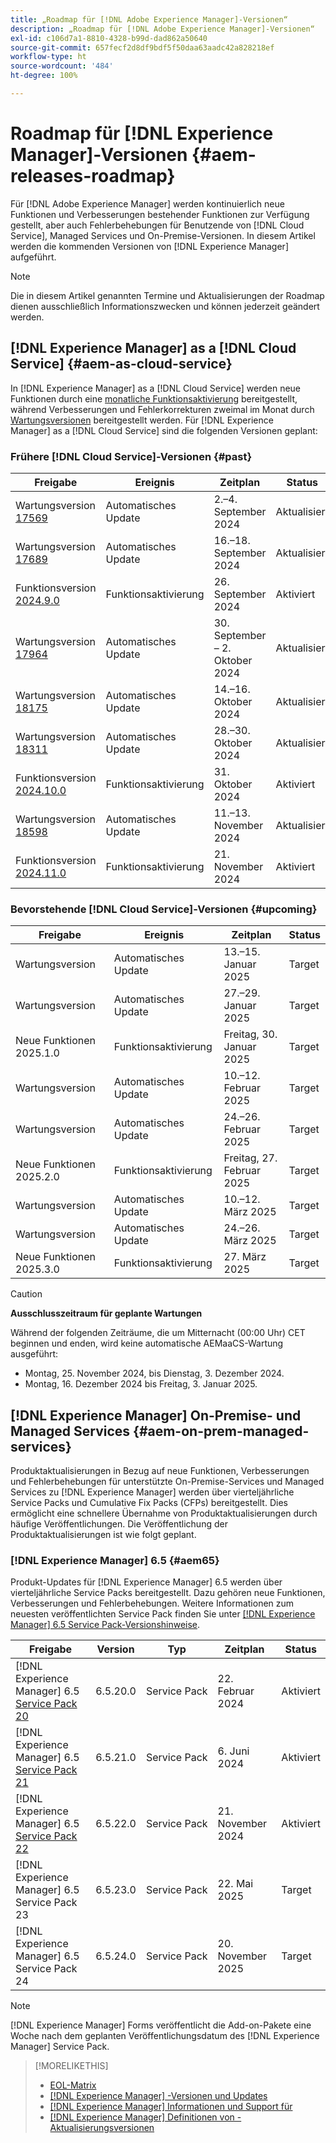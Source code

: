 ```yaml
---
title: „Roadmap für [!DNL Adobe Experience Manager]-Versionen“
description: „Roadmap für [!DNL Adobe Experience Manager]-Versionen“
exl-id: c106d7a1-8810-4328-b99d-dad862a50640
source-git-commit: 657fecf2d8df9bdf5f50daa63aadc42a828218ef
workflow-type: ht
source-wordcount: '484'
ht-degree: 100%

---
```



# Roadmap für [!DNL Experience Manager]-Versionen {#aem-releases-roadmap}

Für [!DNL Adobe Experience Manager] werden kontinuierlich neue Funktionen und Verbesserungen bestehender Funktionen zur Verfügung gestellt, aber auch Fehlerbehebungen für Benutzende von [!DNL Cloud Service], Managed Services und On-Premise-Versionen. In diesem Artikel werden die kommenden Versionen von [!DNL Experience Manager] aufgeführt.

>[!NOTE]
>
>Die in diesem Artikel genannten Termine und Aktualisierungen der Roadmap dienen ausschließlich Informationszwecken und können jederzeit geändert werden.

## [!DNL Experience Manager] as a [!DNL Cloud Service] {#aem-as-cloud-service}

In [!DNL Experience Manager] as a [!DNL Cloud Service] werden neue Funktionen durch eine [monatliche Funktionsaktivierung](https://experienceleague.adobe.com/de/docs/experience-manager-cloud-service/content/release-notes/release-notes/release-notes-current) bereitgestellt, während Verbesserungen und Fehlerkorrekturen zweimal im Monat durch [Wartungsversionen](https://experienceleague.adobe.com/de/docs/experience-manager-cloud-service/content/release-notes/maintenance/latest) bereitgestellt werden.
Für [!DNL Experience Manager] as a [!DNL Cloud Service] sind die folgenden Versionen geplant:

### Frühere [!DNL Cloud Service]-Versionen {#past}

| Freigabe | Ereignis | Zeitplan | Status |
|---|---|---|---|
| Wartungsversion [17569](https://experienceleague.adobe.com/de/docs/experience-manager-cloud-service/content/release-notes/maintenance/2024/2024-9-0#release-17569) | Automatisches Update | 2.–4. September 2024 | Aktualisiert |
| Wartungsversion [17689](https://experienceleague.adobe.com/de/docs/experience-manager-cloud-service/content/release-notes/maintenance/2024/2024-9-0#release-17689) | Automatisches Update | 16.–18. September 2024 | Aktualisiert |
| Funktionsversion [2024.9.0](https://experienceleague.adobe.com/de/docs/experience-manager-cloud-service/content/release-notes/release-notes/2024/release-notes-2024-9-0) | Funktionsaktivierung | 26. September 2024 | Aktiviert |
| Wartungsversion [17964](https://experienceleague.adobe.com/de/docs/experience-manager-cloud-service/content/release-notes/maintenance/2024/2024-10-0#release-17964) | Automatisches Update | 30. September – 2. Oktober 2024 | Aktualisiert |
| Wartungsversion [18175](https://experienceleague.adobe.com/de/docs/experience-manager-cloud-service/content/release-notes/maintenance/2024/2024-10-0#release-18175) | Automatisches Update | 14.–16. Oktober 2024 | Aktualisiert |
| Wartungsversion [18311](https://experienceleague.adobe.com/de/docs/experience-manager-cloud-service/content/release-notes/maintenance/2024/2024-10-0#18311) | Automatisches Update | 28.–30. Oktober 2024 | Aktualisiert |
| Funktionsversion [2024.10.0](https://experienceleague.adobe.com/de/docs/experience-manager-cloud-service/content/release-notes/release-notes/2024/release-notes-2024-10-0) | Funktionsaktivierung | 31. Oktober 2024 | Aktiviert |
| Wartungsversion [18598](https://experienceleague.adobe.com/de/docs/experience-manager-cloud-service/content/release-notes/maintenance/latest) | Automatisches Update | 11.–13. November 2024 | Aktualisiert |
| Funktionsversion [2024.11.0](https://experienceleague.adobe.com/de/docs/experience-manager-cloud-service/content/release-notes/release-notes/release-notes-current) | Funktionsaktivierung | 21. November 2024 | Aktiviert |

### Bevorstehende [!DNL Cloud Service]-Versionen {#upcoming}

| Freigabe | Ereignis | Zeitplan | Status |
|---|---|---|---|
| Wartungsversion | Automatisches Update | 13.–15. Januar 2025 | Target |
| Wartungsversion | Automatisches Update | 27.–29. Januar 2025 | Target |
| Neue Funktionen 2025.1.0 | Funktionsaktivierung | Freitag, 30. Januar 2025 | Target |
| Wartungsversion | Automatisches Update | 10.–12. Februar 2025 | Target |
| Wartungsversion | Automatisches Update | 24.–26. Februar 2025 | Target |
| Neue Funktionen 2025.2.0 | Funktionsaktivierung | Freitag, 27. Februar 2025 | Target |
| Wartungsversion | Automatisches Update | 10.–12. März 2025 | Target |
| Wartungsversion | Automatisches Update | 24.–26. März 2025 | Target |
| Neue Funktionen 2025.3.0 | Funktionsaktivierung | 27. März 2025 | Target |

>[!CAUTION]
>
>**Ausschlusszeitraum für geplante Wartungen**
>
> Während der folgenden Zeiträume, die um Mitternacht (00:00 Uhr) CET beginnen und enden, wird keine automatische AEMaaCS-Wartung ausgeführt:
>
>* Montag, 25. November 2024, bis Dienstag, 3. Dezember 2024.
>* Montag, 16. Dezember 2024 bis Freitag, 3. Januar 2025.

## [!DNL Experience Manager] On-Premise- und Managed Services {#aem-on-prem-managed-services}

Produktaktualisierungen in Bezug auf neue Funktionen, Verbesserungen und Fehlerbehebungen für unterstützte On-Premise-Services und Managed Services zu [!DNL Experience Manager] werden über vierteljährliche Service Packs und Cumulative Fix Packs (CFPs) bereitgestellt. Dies ermöglicht eine schnellere Übernahme von Produktaktualisierungen durch häufige Veröffentlichungen. Die Veröffentlichung der Produktaktualisierungen ist wie folgt geplant.

### [!DNL Experience Manager] 6.5 {#aem65}

Produkt-Updates für [!DNL Experience Manager] 6.5 werden über vierteljährliche Service Packs bereitgestellt. Dazu gehören neue Funktionen, Verbesserungen und Fehlerbehebungen. Weitere Informationen zum neuesten veröffentlichten Service Pack finden Sie unter [[!DNL Experience Manager] 6.5 Service Pack-Versionshinweise](https://experienceleague.adobe.com/de/docs/experience-manager-65/content/release-notes/release-notes).

| Freigabe | Version | Typ | Zeitplan | Status |
|---|---|---|---|---|
| [!DNL Experience Manager] 6.5 [Service Pack 20](https://experienceleague.adobe.com/de/docs/experience-manager-65/content/release-notes/service-pack/6-5-20) | 6.5.20.0 | Service Pack | 22. Februar 2024 | Aktiviert |
| [!DNL Experience Manager] 6.5 [Service Pack 21](https://experienceleague.adobe.com/de/docs/experience-manager-65/content/release-notes/service-pack/6-5-21) | 6.5.21.0 | Service Pack | 6. Juni 2024 | Aktiviert |
| [!DNL Experience Manager] 6.5 [Service Pack 22](https://experienceleague.adobe.com/de/docs/experience-manager-65/content/release-notes/release-notes) | 6.5.22.0 | Service Pack | 21. November 2024 | Aktiviert |
| [!DNL Experience Manager] 6.5 Service Pack 23 | 6.5.23.0 | Service Pack | 22. Mai 2025 | Target |
| [!DNL Experience Manager] 6.5 Service Pack 24 | 6.5.24.0 | Service Pack | 20. November 2025 | Target |

>[!NOTE]
>
>[!DNL Experience Manager] Forms veröffentlicht die Add-on-Pakete eine Woche nach dem geplanten Veröffentlichungsdatum des [!DNL Experience Manager] Service Pack.

>[!MORELIKETHIS]
>
>* [EOL-Matrix](https://helpx.adobe.com/de/support/programs/eol-matrix.html)
>* [[!DNL Experience Manager] -Versionen und Updates](https://experienceleague.adobe.com/de/docs/experience-manager-release-information/aem-release-updates/aem-releases-updates)
>* [[!DNL Experience Manager] Informationen und Support für](https://experienceleague.adobe.com/de/docs/experience-manager-cloud-service)
>* [[!DNL Experience Manager] Definitionen von -Aktualisierungsversionen](/help/using/update-release-vehicle-definitions.md)
